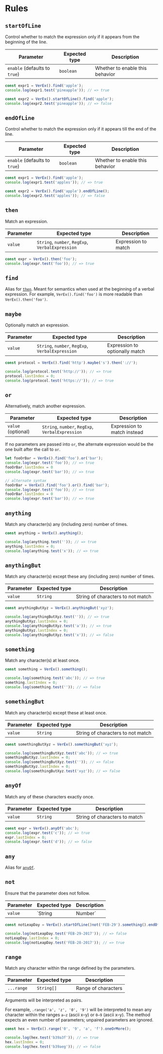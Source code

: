 # Rules

## `startOfLine`

Control whether to match the expression only if it appears from the beginning of the line.

Parameter | Expected type | Description
----------|---------------|------------
`enable` (defaults to `true`)  | `boolean` | Whether to enable this behavior

```js
const expr1 = VerEx().find('apple');
console.log(expr1.test('pineapple')); // => true

const expr2 = VerEx().startOfLine().find('apple');
console.log(expr2.test('pineapple')); // => false
```

## `endOfLine`

Control whether to match the expression only if it appears till the end of the line.

Parameter | Expected type | Description
----------|---------------|------------
`enable` (defaults to `true`)  | `boolean` | Whether to enable this behavior

```js
const expr1 = VerEx().find('apple');
console.log(expr1.test('apples')); // => true

const expr2 = VerEx().find('apple').endOfLine();
console.log(expr2.test('apples')); // => false
```

## `then`

Match an expression.

Parameter | Expected type | Description
----------|---------------|------------
`value`   | `String`, `number`, `RegExp`, `VerbalExpression` | Expression to match

```js
const expr = VerEx().then('foo');
console.log(expr.test('foo')); // => true
```

## `find`

Alias for [`then`](#then). Meant for semantics when used at the beginning of a verbal expression. For example, `VerEx().find('foo')` is more readable than `VerEx().then('foo')`.

## `maybe`

Optionally match an expression.

Parameter | Expected type | Description
----------|---------------|------------
`value`   | `String`, `number`, `RegExp`, `VerbalExpression` | Expression to optionally match

```js
const protocol = VerEx().find('http').maybe('s').then('://');

console.log(protocol.test('http://')); // => true
protocol.lastIndex = 0;
console.log(protocol.test('https://')); // => true
```

## `or`

Alternatively, match another expression.

Parameter | Expected type | Description
----------|---------------|------------
`value` (optional)  | `String`, `number`, `RegExp`, `VerbalExpression` | Expression to match instead

If no parameters are passed into `or`, the alternate expression would be the one built after the call to `or`.

```js
let fooOrBar = VerEx().find('foo').or('bar');
console.log(expr.test('foo')); // => true
fooOrBar.lastIndex = 0
console.log(expr.test('bar')); // => true

// alternate syntax
fooOrBar = VerEx().find('foo').or().find('bar');
console.log(expr.test('foo')); // => true
fooOrBar.lastIndex = 0
console.log(expr.test('bar')); // => true
```

## `anything`

Match any character(s) any (including zero) number of times.

```js
const anything = VerEx().anything();

console.log(anything.test('')); // => true
anything.lastIndex = 0;
console.log(anything.test('x')); // => true
```

## `anythingBut`

Match any character(s) except these any (including zero) number of times.

Parameter | Expected type      | Description
----------|--------------------|----------------------------------
`value`   | `String`           | String of characters to not match

```js
const anythingButXyz = VerEx().anythingBut('xyz');

console.log(anythingButXyz.test('')); // => true
anythingButXyz.lastIndex = 0;
console.log(anythingButXyz.test('a')); // => true
anythingButXyz.lastIndex = 0;
console.log(anythingButXyz.test('x')); // => false
```

## `something`

Match any character(s) at least once.

```js
const something = VerEx().something();

console.log(something.test('abc')); // => true
something.lastIndex = 0;
console.log(something.test('')); // => false
```

## `somethingBut`

Match any character(s) except these at least once.

Parameter | Expected type | Description
----------|---------------|----------------------------------
`value`   | `String`      | String of characters to not match

```js
const somethingButXyz = VerEx().somethingBut('xyz');

console.log(somethingButXyz.test('abc')); // => true
somethingButXyz.lastIndex = 0;
console.log(somethingButXyz.test('')); // => false
somethingButXyz.lastIndex = 0;
console.log(somethingButXyz.test('xyz')); // => false
```

## `anyOf`

Match any of these characters exactly once.

Parameter | Expected type | Description
----------|---------------|------------------------------
`value`   | `String`      | String of characters to match

```js
const expr = VerEx().anyOf('abc');
console.log(expr.test('c')); // => true
expr.lastIndex = 0;
console.log(expr.test('d')); // => false
```

## `any`

Alias for [`anyOf`](#anyof).

## `not`

Ensure that the parameter does not follow.

Parameter | Expected type   | Description
----------|-----------------|---------------------------
`value`   | `String|Number` | Value to ensure absence of

```js
const notLeapDay = VerEx().startOfLine()not('FEB-29').something().endOfLine();

console.log(notLeapDay.test('FEB-29-2017')); // => false
notLeapDay.lastIndex = 0;
console.log(notLeapDay.test('FEB-28-2017')); // => true
```

## `range`

Match any character within the range defined by the parameters.

Parameter  | Expected type | Description
-----------|---------------|--------------------
`...range` | `String[]`    | Range of characters

Arguments will be interpreted as pairs.

For example, `.range('a', 'z', '0', '9')` will be interpreted to mean any character within the ranges `a–z` (ascii x–y) or `0–9` (ascii x–y). The method expects an even number of parameters; unpaired parameters are ignored.

```js
const hex = VerEx().range('0', '9', 'a', 'f').oneOrMore();

console.log(hex.test('b39a3f')); // => true
hex.lastIndex = 0;
console.log(hex.test('b39aeg')); // => false
```
